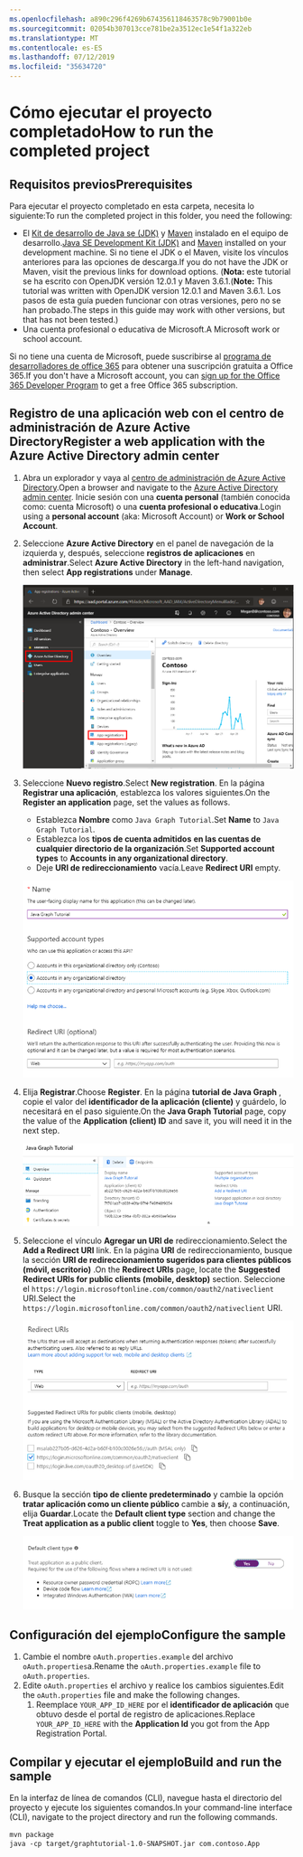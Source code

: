 ```yaml
---
ms.openlocfilehash: a890c296f4269b674356118463578c9b79001b0e
ms.sourcegitcommit: 02054b307013cce781be2a3512ec1e54f1a322eb
ms.translationtype: MT
ms.contentlocale: es-ES
ms.lasthandoff: 07/12/2019
ms.locfileid: "35634720"
---
```

# <a name="how-to-run-the-completed-project"></a><span data-ttu-id="71e53-101">Cómo ejecutar el proyecto completado</span><span class="sxs-lookup"><span data-stu-id="71e53-101">How to run the completed project</span></span>

## <a name="prerequisites"></a><span data-ttu-id="71e53-102">Requisitos previos</span><span class="sxs-lookup"><span data-stu-id="71e53-102">Prerequisites</span></span>

<span data-ttu-id="71e53-103">Para ejecutar el proyecto completado en esta carpeta, necesita lo siguiente:</span><span class="sxs-lookup"><span data-stu-id="71e53-103">To run the completed project in this folder, you need the following:</span></span>

- <span data-ttu-id="71e53-104">El [Kit de desarrollo de Java se (JDK)](https://java.com/en/download/faq/develop.xml) y [Maven](https://maven.apache.org/) instalado en el equipo de desarrollo.</span><span class="sxs-lookup"><span data-stu-id="71e53-104">[Java SE Development Kit (JDK)](https://java.com/en/download/faq/develop.xml) and [Maven](https://maven.apache.org/) installed on your development machine.</span></span> <span data-ttu-id="71e53-105">Si no tiene el JDK o el Maven, visite los vínculos anteriores para las opciones de descarga.</span><span class="sxs-lookup"><span data-stu-id="71e53-105">If you do not have the JDK or Maven, visit the previous links for download options.</span></span> <span data-ttu-id="71e53-106">(**Nota:** este tutorial se ha escrito con OpenJDK versión 12.0.1 y Maven 3.6.1.</span><span class="sxs-lookup"><span data-stu-id="71e53-106">(**Note:** This tutorial was written with OpenJDK version 12.0.1 and Maven 3.6.1.</span></span> <span data-ttu-id="71e53-107">Los pasos de esta guía pueden funcionar con otras versiones, pero no se han probado.</span><span class="sxs-lookup"><span data-stu-id="71e53-107">The steps in this guide may work with other versions, but that has not been tested.)</span></span>
- <span data-ttu-id="71e53-108">Una cuenta profesional o educativa de Microsoft.</span><span class="sxs-lookup"><span data-stu-id="71e53-108">A Microsoft work or school account.</span></span>

<span data-ttu-id="71e53-109">Si no tiene una cuenta de Microsoft, puede suscribirse al [programa de desarrolladores de office 365](https://developer.microsoft.com/office/dev-program) para obtener una suscripción gratuita a Office 365.</span><span class="sxs-lookup"><span data-stu-id="71e53-109">If you don't have a Microsoft account, you can [sign up for the Office 365 Developer Program](https://developer.microsoft.com/office/dev-program) to get a free Office 365 subscription.</span></span>

## <a name="register-a-web-application-with-the-azure-active-directory-admin-center"></a><span data-ttu-id="71e53-110">Registro de una aplicación web con el centro de administración de Azure Active Directory</span><span class="sxs-lookup"><span data-stu-id="71e53-110">Register a web application with the Azure Active Directory admin center</span></span>

1. <span data-ttu-id="71e53-111">Abra un explorador y vaya al [centro de administración de Azure Active Directory](https://aad.portal.azure.com).</span><span class="sxs-lookup"><span data-stu-id="71e53-111">Open a browser and navigate to the [Azure Active Directory admin center](https://aad.portal.azure.com).</span></span> <span data-ttu-id="71e53-112">Inicie sesión con una **cuenta personal** (también conocida como: cuenta Microsoft) o una **cuenta profesional o educativa**.</span><span class="sxs-lookup"><span data-stu-id="71e53-112">Login using a **personal account** (aka: Microsoft Account) or **Work or School Account**.</span></span>

1. <span data-ttu-id="71e53-113">Seleccione **Azure Active Directory** en el panel de navegación de la izquierda y, después, seleccione **registros de aplicaciones** en **administrar**.</span><span class="sxs-lookup"><span data-stu-id="71e53-113">Select **Azure Active Directory** in the left-hand navigation, then select **App registrations** under **Manage**.</span></span>

    ![<span data-ttu-id="71e53-114">Una captura de pantalla de los registros de la aplicación</span><span class="sxs-lookup"><span data-stu-id="71e53-114">A screenshot of the App registrations</span></span> ](/tutorial/images/aad-portal-app-registrations.png)

1. <span data-ttu-id="71e53-115">Seleccione **Nuevo registro**.</span><span class="sxs-lookup"><span data-stu-id="71e53-115">Select **New registration**.</span></span> <span data-ttu-id="71e53-116">En la página **Registrar una aplicación**, establezca los valores siguientes.</span><span class="sxs-lookup"><span data-stu-id="71e53-116">On the **Register an application** page, set the values as follows.</span></span>

    - <span data-ttu-id="71e53-117">Establezca **Nombre** como `Java Graph Tutorial`.</span><span class="sxs-lookup"><span data-stu-id="71e53-117">Set **Name** to `Java Graph Tutorial`.</span></span>
    - <span data-ttu-id="71e53-118">Establezca los **tipos de cuenta admitidos** **en las cuentas de cualquier directorio de la organización**.</span><span class="sxs-lookup"><span data-stu-id="71e53-118">Set **Supported account types** to **Accounts in any organizational directory**.</span></span>
    - <span data-ttu-id="71e53-119">Deje **URI de redireccionamiento** vacía.</span><span class="sxs-lookup"><span data-stu-id="71e53-119">Leave **Redirect URI** empty.</span></span>

    ![Captura de pantalla de la página registrar una aplicación](/tutorial/images/aad-register-an-app.png)

1. <span data-ttu-id="71e53-121">Elija **Registrar**.</span><span class="sxs-lookup"><span data-stu-id="71e53-121">Choose **Register**.</span></span> <span data-ttu-id="71e53-122">En la página **tutorial de Java Graph** , copie el valor del **identificador de la aplicación (cliente)** y guárdelo, lo necesitará en el paso siguiente.</span><span class="sxs-lookup"><span data-stu-id="71e53-122">On the **Java Graph Tutorial** page, copy the value of the **Application (client) ID** and save it, you will need it in the next step.</span></span>

    ![Captura de pantalla del identificador de la aplicación del nuevo registro de la aplicación](/tutorial/images/aad-application-id.png)

1. <span data-ttu-id="71e53-124">Seleccione el vínculo **Agregar un URI de** redireccionamiento.</span><span class="sxs-lookup"><span data-stu-id="71e53-124">Select the **Add a Redirect URI** link.</span></span> <span data-ttu-id="71e53-125">En la página **URI** de redireccionamiento, busque la sección **URI de redireccionamiento sugeridos para clientes públicos (móvil, escritorio)** .</span><span class="sxs-lookup"><span data-stu-id="71e53-125">On the **Redirect URIs** page, locate the **Suggested Redirect URIs for public clients (mobile, desktop)** section.</span></span> <span data-ttu-id="71e53-126">Seleccione el `https://login.microsoftonline.com/common/oauth2/nativeclient` URI.</span><span class="sxs-lookup"><span data-stu-id="71e53-126">Select the `https://login.microsoftonline.com/common/oauth2/nativeclient` URI.</span></span>

    ![Captura de pantalla de la página URI de redireccionamiento](/tutorial/images/aad-redirect-uris.png)

1. <span data-ttu-id="71e53-128">Busque la sección **tipo de cliente predeterminado** y cambie la opción **tratar aplicación como un cliente público** cambie a **sí**y, a continuación, elija **Guardar**.</span><span class="sxs-lookup"><span data-stu-id="71e53-128">Locate the **Default client type** section and change the **Treat application as a public client** toggle to **Yes**, then choose **Save**.</span></span>

    ![Captura de pantalla de la sección tipo de cliente predeterminado](/tutorial/images/aad-default-client-type.png)

## <a name="configure-the-sample"></a><span data-ttu-id="71e53-130">Configuración del ejemplo</span><span class="sxs-lookup"><span data-stu-id="71e53-130">Configure the sample</span></span>

1. <span data-ttu-id="71e53-131">Cambie el nombre `oAuth.properties.example` del archivo `oAuth.properties`a.</span><span class="sxs-lookup"><span data-stu-id="71e53-131">Rename the `oAuth.properties.example` file to `oAuth.properties`.</span></span>
1. <span data-ttu-id="71e53-132">Edite `oAuth.properties` el archivo y realice los cambios siguientes.</span><span class="sxs-lookup"><span data-stu-id="71e53-132">Edit the `oAuth.properties` file and make the following changes.</span></span>
    1. <span data-ttu-id="71e53-133">Reemplace `YOUR_APP_ID_HERE` por el **identificador de aplicación** que obtuvo desde el portal de registro de aplicaciones.</span><span class="sxs-lookup"><span data-stu-id="71e53-133">Replace `YOUR_APP_ID_HERE` with the **Application Id** you got from the App Registration Portal.</span></span>

## <a name="build-and-run-the-sample"></a><span data-ttu-id="71e53-134">Compilar y ejecutar el ejemplo</span><span class="sxs-lookup"><span data-stu-id="71e53-134">Build and run the sample</span></span>

<span data-ttu-id="71e53-135">En la interfaz de línea de comandos (CLI), navegue hasta el directorio del proyecto y ejecute los siguientes comandos.</span><span class="sxs-lookup"><span data-stu-id="71e53-135">In your command-line interface (CLI), navigate to the project directory and run the following commands.</span></span>

```Shell
mvn package
java -cp target/graphtutorial-1.0-SNAPSHOT.jar com.contoso.App
```
